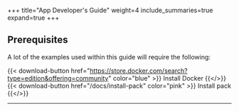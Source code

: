 +++
title="App Developer's Guide"
weight=4
include_summaries=true
expand=true
+++

## Prerequisites

A lot of the examples used within this guide will require the following: 

{{< download-button href="https://store.docker.com/search?type=edition&offering=community" color="blue" >}} Install Docker {{</>}}
{{< download-button href="/docs/install-pack" color="pink" >}} Install pack {{</>}}

<hr />